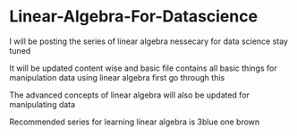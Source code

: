 # Linear-Algebra-For-Datascience

I will be posting the series of linear algebra nessecary for data science stay tuned

It will be updated content wise and basic file contains all basic things for manipulation data using linear algebra first go through this

The advanced concepts of linear algebra will also be updated for manipulating data


Recommended series for learning linear algebra is 3blue one brown
